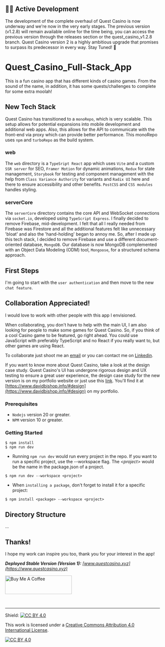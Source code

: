 ## 🚀🚀 Active Development
The development of the complete overhaul of Quest Casino is now underway and we're now in the very early stages. The previous version (v1.2.8) will remain available online for the time being, you can access the previous version through the releases section or the quest_casino_v1.2.8 branch. Quest Casino version 2 is a highly ambitious upgrade that promises to surpass its predecessor in every way. Stay Tuned! 🎰

# Quest_Casino_Full-Stack_App
This is a fun casino app that has different kinds of casino games. From the sound of the name, in addition, it has some quests/challenges to complete for some extra moolah!

## New Tech Stack
Quest Casino has transitioned to a `monoRepo`, which is very scalable. This setup allows for potential expansions into mobile development and additional web apps. Also, this allows for the API to communicate with the front-end via proxy which can provide better performance. This monoRepo uses `npm` and `turboRepo` as the build system.

### web
The `web` directory is a `TypeSript React` app which uses `Vite` and a custom `SSR server` for SEO, `Framer Motion` for dynamic animations, `Redux` for state management, `Storybook` for testing and component management with the help from `Class Variance Authority` for variants and `Radix UI` here and there to ensure accessibility and other benefits. `PostCSS` and `CSS modules` handles styling.

### serverCore
The `serverCore` directory contains the core API and WebSocket connections via `socket.io`, developed using `TypeScript Express`. I finally decided to remove Firebase, mid-development. I felt that all I really needed from Firebase was Firestore and all the additional features felt like unnecessary 'bloat' and also the 'hand-holding' began to annoy me. So, after I made up this tech stack, I decided to remove Firebase and use a different document-oriented database, `MongoDB`. Our database is now MongoDB complemented with an Object Data Modeling (ODM) tool, `Mongoose`, for a structured schema approach.

## First Steps
I'm going to start with the `user authentication` and then move to the new `chat feature`.

## Collaboration Appreciated!
I would love to work with other people with this app I envisioned.

When collaborating, you don't have to help with the main UI, I am also looking for people to make some games for Quest Casino. So, if you think of a cool Casino game to be featured, go right ahead. You could use JavaScript with preferably TypeScript and no React if you really want to, but other games are using React.

To collaborate just shoot me an [email](mailto:davidbish2002@hotmail.com) or you can contact me on [Linkedin](https://www.linkedin.com/in/d-bish/).

If you want to know more about Quest Casino, take a look at the design case study. Quest Casino's UI has undergone rigorous design and UX testing to ensure a great user experience, the design case study for the new version is on my portfolio website or just use this [link](https://docs.google.com/presentation/d/1cegjwMxQvDhePSHiwVTRRgHZQYwQCqj3NcJFy1GPhMk/edit?usp=sharing). You'll find it at [https://www.davidbishop.info/#design](https://www.davidbishop.info/#design) on my portfolio.

### Prerequisites
- `Nodejs` version 20 or greater.
- `NPM` version 10 or greater.

### Getting Started
```
$ npm install
$ npm run dev
```
- Running `npm run dev` would run every project in the repo. If you want to run a specific project, use the --workspace flag. The _\<project\>_ would be the name in the package.json of a project.
```
$ npm run dev --workspace <project>
```
- When `installing a package`, don't forget to install it for a specific project:
```
$ npm install <package> --workspace <project>
```

## Directory Structure
...

## Thanks!
I hope my work can inspire you too, thank you for your interest in the app!

_**Deployed Stable Version (Version 1):** [www.questcasino.xyz](https://www.questcasino.xyz)_

<a href="https://www.buymeacoffee.com/dBish" target="_blank"><img src="https://cdn.buymeacoffee.com/buttons/v2/default-yellow.png" alt="Buy Me A Coffee" style="height: 60px !important;width: 217px !important;" ></a>

<br />

---
Shield: [![CC BY 4.0][cc-by-shield]][cc-by]

This work is licensed under a
[Creative Commons Attribution 4.0 International License][cc-by].

[![CC BY 4.0][cc-by-image]][cc-by]

[cc-by]: http://creativecommons.org/licenses/by/4.0/
[cc-by-image]: https://i.creativecommons.org/l/by/4.0/88x31.png
[cc-by-shield]: https://img.shields.io/badge/License-CC%20BY%204.0-lightgrey.svg
